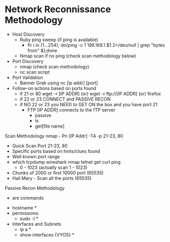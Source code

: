 # Network Reconnissance Methodology

  - Host Discovery
    - Ruby ping sweep (if ping is available)
      - fir i in {1...254}; do(ping -c 1 198.168.1.$1 2>/dev/null | grep "bytes from" &);done
    - Nmap scan if no ping (check scan methodology below) 
  - Port Discovery
    - nmap (check scan methodology)
    - nc scan script
  - Port Validation
    - Banner Grab using nc [ip addr] [port]
  - Follow-on actions based on ports found
    - if 21 or 80 wget -r [IP ADDR] (or) wget -r ftp://[IP ADDR] (or) firefox
    - if 22 or 23 CONNECT and PASSIVE RECON
    - if NO 22 or 23 you NEED to GET ON the box and you have port 21
      - FTP [IP ADDR] connects to the fTP server
        - passive
        - ls
        - get[file name]


Scan Methodology
  nmap - Pn [IP Addr] -T4 -p 21-23, 80

  - Quick Scan Port 21-23, 80
  - Specific ports based on hints/clues found
  - Well known port range
  - which tcpdump wireshark nmap telnet get curl ping 
      - 0 - 1023 (actually scan 1 - 1023)
  - Chunks of 2000 or first 10000 port (65535)
  - Hail Mary - Scan all the ports (65535)

Passive Recon Methodology
  * are commands

  - hostname *
  - permissions:
    - sudo -l *
  - Interfaces and Subnets
    - ip a *
    - show interfaces {VYOS} *
